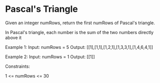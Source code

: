 # Pascal's Triangle

Given an integer numRows, return the first numRows of Pascal's triangle.

In Pascal's triangle, each number is the sum of the two numbers directly above it

Example 1:
Input: numRows = 5
Output: [[1],[1,1],[1,2,1],[1,3,3,1],[1,4,6,4,1]]

Example 2:
Input: numRows = 1
Output: [[1]]
 
Constraints:

1 <= numRows <= 30